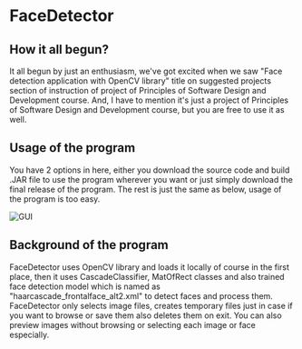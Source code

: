 # FaceDetector
## How it all begun?
It all begun by just an enthusiasm, we've got excited when we saw "Face detection application with OpenCV library" title on suggested projects section of instruction of project of Principles of Software Design and Development course.
And, I have to mention it's just a project of Principles of Software Design and Development course, but you are free to use it as well.
## Usage of the program
You have 2 options in here, either you download the source code and build .JAR file to use the program wherever you want or just simply download the final release of the program.
The rest is just the same as below, usage of the program is too easy.

![GUI](https://i.imgur.com/z6uIpR5.gif)

## Background of the program
FaceDetector uses OpenCV library and loads it locally of course in the first place, then it uses CascadeClassifier, MatOfRect classes and also trained face detection model which is named as "haarcascade_frontalface_alt2.xml" to detect faces and process them.
FaceDetector only selects image files, creates temporary files just in case if you want to browse or save them also deletes them on exit. You can also preview images without browsing or selecting each image or face especially.

